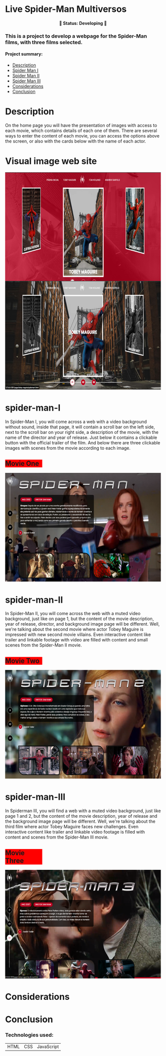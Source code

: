 
<h1>Live Spider-Man Multiversos</h1>

<h4 align="center">🚧 Status: Developing 🚧</h4>

### This is a project to develop a webpage for the Spider-Man films, with three films selected.

#### Project summary:


* [Description](#Description)
* [Spider Man I](#spider-man-I)
* [Spider Man II](#spider-man-II)
* [Spider Man III](#spider-man-III)
* [Considerations](#Considerations)
* [Conclusion](#Conclusion)



# Description

On the home page you will have the presentation of images with access to each movie, which contains details of each one of them.
There are several ways to enter the content of each movie, you can access the options above the screen, or also with the cards below with the name of each actor.


# Visual image web site

<img width="780" height="350" align="center" src="https://raw.githubusercontent.com/mariorenanofc/Home-page-spiderman-main/master/assets/images/director/pider-home-red.png"> <br>
<img width="780" height="350"  src="https://raw.githubusercontent.com/mariorenanofc/Home-page-spiderman-main/master/assets/images/director/spider-home.png">

# spider-man-I

In Spider-Man I, you will come across a web with a video background without sound, inside that page, it will contain a scroll bar on the left side, next to the scroll bar on your right side, a description of the movie, with the name of the director and year of release.
Just below it contains a clickable button with the official trailer of the film. And below there are three clickable images with scenes from the movie according to each image.

<h2 style="width:120px; background-color: red; border-size:50%;">Movie One</h2>

<img width="780" height="350"  src="https://raw.githubusercontent.com/mariorenanofc/Home-page-spiderman-main/master/assets/images/director/movie%20one/movie-one.png">


# spider-man-II

In Spider-Man II, you will come across the web with a muted video background, just like on page 1, but the content of the movie description, year of release, director, and background image page will be different. Well, we're talking about the second movie where actor Tobey Maguire is impressed with new second movie villains. Even interactive content like trailer and linkable footage with video are filled with content and small scenes from the Spider-Man II movie.

<h2 style="width:120px; background-color: red; border-size:50%;">Movie Two</h2>

<img width="780" height="350"  src="https://raw.githubusercontent.com/mariorenanofc/Home-page-spiderman-main/master/assets/images/director/movie%20one/movie-two.png">

# spider-man-III

In Spiderman III, you will find a web with a muted video background, just like page 1 and 2, but the content of the movie description, year of release and the background image page will be different. Well, we're talking about the third film where actor Tobey Maguire faces new challenges. Even interactive content like trailer and linkable video footage is filled with content and scenes from the Spider-Man III movie.

<h2 style="width:120px; background-color: red; border-size:50%;">Movie Three</h2>

<img width="780" height="350"  src="https://raw.githubusercontent.com/mariorenanofc/Home-page-spiderman-main/master/assets/images/director/movie%20one/movie-trhee.png">


# Considerations



# Conclusion



### Technologies used:

<table>
  <tr>
    <td>HTML</td>
    <td>CSS</td>
    <td>JavaScript</td>
  </tr>
  
</table>




